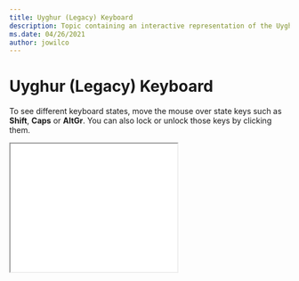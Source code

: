 ```yaml
--- 
title: Uyghur (Legacy) Keyboard 
description: Topic containing an interactive representation of the Uyghur (Legacy) Keyboard 
ms.date: 04/26/2021 
author: jowilco 
--- 
```

 
# Uyghur (Legacy) Keyboard 
 
To see different keyboard states, move the mouse over state keys such as **Shift**, **Caps** or **AltGr**. You can also lock or unlock those keys by clicking them. 
 
<iframe src="kbdughr.html" height="230"></iframe> 
